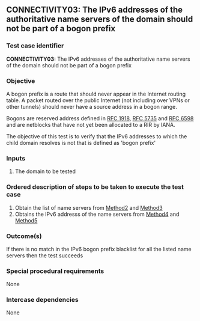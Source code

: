 ## CONNECTIVITY03: The IPv6 addresses of the authoritative name servers of the domain should not be part of a bogon prefix

### Test case identifier

**CONNECTIVITY03:** The IPv6 addresses of the authoritative name servers of
the domain should not be part of a bogon prefix


### Objective

A bogon prefix is a route that should never appear in the Internet routing
table. A packet routed over the public Internet (not including over VPNs or
other tunnels) should never have a source address in a bogon range.

Bogons are reserved address defined in [RFC
1918](http://tools.ietf.org/html/rfc1918), [RFC
5735](http://tools.ietf.org/html/rfc5735) and [RFC
6598](http://tools.ietf.org/html/rfc6598) and are netblocks that have not
yet been allocated to a RIR by IANA.

The objective of this test is to verify that the IPv6 addresses to which the
child domain resolves is not that is defined as 'bogon prefix'


### Inputs

1. The domain to be tested

### Ordered description of steps to be taken to execute the test case
1. Obtain the list of name servers from [Method2](../Methods.md) and
[Method3](../Methods.md)
2. Obtains the IPv6 addresss of the name servers from [Method4](../Methods.md)
and [Method5](../Methods.md)

### Outcome(s)

If there is no match in the IPv6 bogon prefix blacklist for all the listed
name servers then the test succeeds

### Special procedural requirements

None

### Intercase dependencies

None
